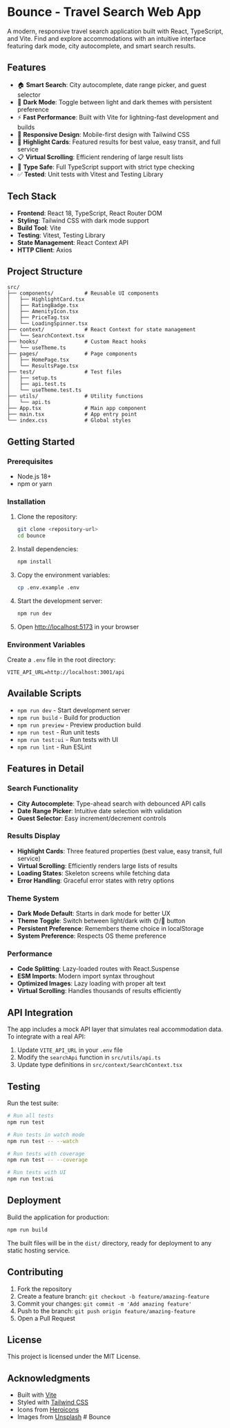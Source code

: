 # Bounce - Travel Search Web App

A modern, responsive travel search application built with React, TypeScript, and Vite. Find and explore accommodations with an intuitive interface featuring dark mode, city autocomplete, and smart search results.

## Features

- 🏠 **Smart Search**: City autocomplete, date range picker, and guest selector
- 🌙 **Dark Mode**: Toggle between light and dark themes with persistent preference
- ⚡ **Fast Performance**: Built with Vite for lightning-fast development and builds
- 📱 **Responsive Design**: Mobile-first design with Tailwind CSS
- 🎯 **Highlight Cards**: Featured results for best value, easy transit, and full service
- 📋 **Virtual Scrolling**: Efficient rendering of large result lists
- 🧪 **Type Safe**: Full TypeScript support with strict type checking
- ✅ **Tested**: Unit tests with Vitest and Testing Library

## Tech Stack

- **Frontend**: React 18, TypeScript, React Router DOM
- **Styling**: Tailwind CSS with dark mode support
- **Build Tool**: Vite
- **Testing**: Vitest, Testing Library
- **State Management**: React Context API
- **HTTP Client**: Axios

## Project Structure

```
src/
├── components/          # Reusable UI components
│   ├── HighlightCard.tsx
│   ├── RatingBadge.tsx
│   ├── AmenityIcon.tsx
│   ├── PriceTag.tsx
│   └── LoadingSpinner.tsx
├── context/             # React Context for state management
│   └── SearchContext.tsx
├── hooks/               # Custom React hooks
│   └── useTheme.ts
├── pages/               # Page components
│   ├── HomePage.tsx
│   └── ResultsPage.tsx
├── test/                # Test files
│   ├── setup.ts
│   ├── api.test.ts
│   └── useTheme.test.ts
├── utils/               # Utility functions
│   └── api.ts
├── App.tsx              # Main app component
├── main.tsx             # App entry point
└── index.css            # Global styles
```

## Getting Started

### Prerequisites

- Node.js 18+ 
- npm or yarn

### Installation

1. Clone the repository:
   ```bash
   git clone <repository-url>
   cd bounce
   ```

2. Install dependencies:
   ```bash
   npm install
   ```

3. Copy the environment variables:
   ```bash
   cp .env.example .env
   ```

4. Start the development server:
   ```bash
   npm run dev
   ```

5. Open [http://localhost:5173](http://localhost:5173) in your browser

### Environment Variables

Create a `.env` file in the root directory:

```env
VITE_API_URL=http://localhost:3001/api
```

## Available Scripts

- `npm run dev` - Start development server
- `npm run build` - Build for production
- `npm run preview` - Preview production build
- `npm run test` - Run unit tests
- `npm run test:ui` - Run tests with UI
- `npm run lint` - Run ESLint

## Features in Detail

### Search Functionality
- **City Autocomplete**: Type-ahead search with debounced API calls
- **Date Range Picker**: Intuitive date selection with validation
- **Guest Selector**: Easy increment/decrement controls

### Results Display
- **Highlight Cards**: Three featured properties (best value, easy transit, full service)
- **Virtual Scrolling**: Efficiently renders large lists of results
- **Loading States**: Skeleton screens while fetching data
- **Error Handling**: Graceful error states with retry options

### Theme System
- **Dark Mode Default**: Starts in dark mode for better UX
- **Theme Toggle**: Switch between light/dark with 🌞/🌚 button
- **Persistent Preference**: Remembers theme choice in localStorage
- **System Preference**: Respects OS theme preference

### Performance
- **Code Splitting**: Lazy-loaded routes with React.Suspense
- **ESM Imports**: Modern import syntax throughout
- **Optimized Images**: Lazy loading with proper alt text
- **Virtual Scrolling**: Handles thousands of results efficiently

## API Integration

The app includes a mock API layer that simulates real accommodation data. To integrate with a real API:

1. Update `VITE_API_URL` in your `.env` file
2. Modify the `searchApi` function in `src/utils/api.ts`
3. Update type definitions in `src/context/SearchContext.tsx`

## Testing

Run the test suite:

```bash
# Run all tests
npm run test

# Run tests in watch mode
npm run test -- --watch

# Run tests with coverage
npm run test -- --coverage

# Run tests with UI
npm run test:ui
```

## Deployment

Build the application for production:

```bash
npm run build
```

The built files will be in the `dist/` directory, ready for deployment to any static hosting service.

## Contributing

1. Fork the repository
2. Create a feature branch: `git checkout -b feature/amazing-feature`
3. Commit your changes: `git commit -m 'Add amazing feature'`
4. Push to the branch: `git push origin feature/amazing-feature`
5. Open a Pull Request

## License

This project is licensed under the MIT License.

## Acknowledgments

- Built with [Vite](https://vitejs.dev/)
- Styled with [Tailwind CSS](https://tailwindcss.com/)
- Icons from [Heroicons](https://heroicons.com/)
- Images from [Unsplash](https://unsplash.com/)
#   B o u n c e  
 